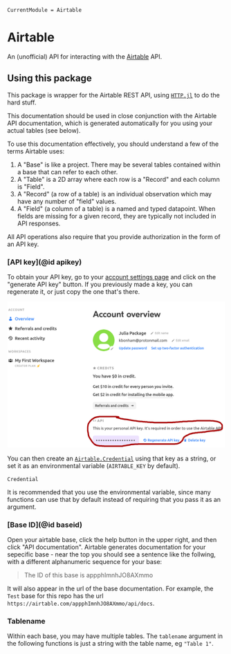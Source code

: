 ```@meta
CurrentModule = Airtable
```

# Airtable

An (unofficial) API for interacting with the [Airtable](http://www.airtable.com) API.

## Using this package

This package is wrapper for the Airtable REST API,
using [`HTTP.jl`](https://juliaweb.github.io/HTTP.jl/stable/) to do the hard stuff.

This documentation should be used in close conjunction with the Airtable API
documentation, which is generated automatically for you using your actual tables
(see below).

To use this documentation effectively,
you should understand a few of the terms Airtable uses:

1. A "Base" is like a project.
   There may be several tables contained within a base that can refer to each other.
2. A "Table" is a 2D array where each row is a "Record"
   and each column is "Field".
3. A "Record" (a row of a table) is an individual observation
   which may have any number of "field" values.
4. A "Field" (a column of a table) is a named and typed datapoint.
   When fields are missing for a given record, they are typically not included in API responses.

All API operations also require that you provide authorization in the form of an API key.

### [API key](@id apikey)

To obtain your API key, go to your [account settings page](https://airtable.com/account)
and click on the "generate API key" button.
If you previously made a key, you can regenerate it, or just copy the one that's there.

![Get airtable API key](img/api-key.png)

You can then create an [`Airtable.Credential`](@ref) using that key as a string,
or set it as an environmental variable (`AIRTABLE_KEY` by default).

```@docs
Credential
```

It is recommended that you use the environmental variable,
since many functions can use that by default instead of requiring that you pass it as an argument.

### [Base ID](@id baseid)

Open your airtable base, click the help button in the upper right,
and then click "API documentation".
Airtable generates documentation for your sepecific base -
near the top you should see a sentence like the follwing,
with a different alphanumeric sequence for your base:

> The ID of this base is appphImnhJO8AXmmo

It will also appear in the url of the base documentation.
For example, the `Test` base for this repo has the url `https://airtable.com/appphImnhJO8AXmmo/api/docs`.



### Tablename

Within each base, you may have multiple tables.
The `tablename` argument in the following functions is just a string
with the table name, eg `"Table 1"`.
